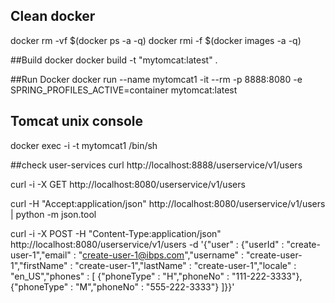## Clean docker
docker rm -vf $(docker ps -a -q)
docker rmi -f $(docker images -a -q)

##Build docker
docker build -t "mytomcat:latest" .

##Run Docker
docker run --name mytomcat1 -it --rm -p 8888:8080 -e SPRING_PROFILES_ACTIVE=container mytomcat:latest

## Tomcat unix console

docker exec -i -t mytomcat1 /bin/sh

##check user-services
curl http://localhost:8888/userservice/v1/users

curl -i -X GET http://localhost:8080/userservice/v1/users

curl -H "Accept:application/json" http://localhost:8080/userservice/v1/users | python -m json.tool

curl -i -X POST -H "Content-Type:application/json" http://localhost:8080/userservice/v1/users -d '{"user" : {"userId" : "create-user-1","email" : "create-user-1@ibps.com","username" : "create-user-1","firstName" : "create-user-1","lastName" : "create-user-1","locale" : "en_US","phones" : [ {"phoneType" : "H","phoneNo" : "111-222-3333"}, {"phoneType" : "M","phoneNo" : "555-222-3333"} ]}}'

